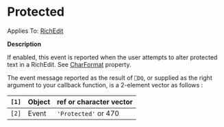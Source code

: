 




<h1 class="heading"><span class="name">Protected</span></h1>

Applies To: [RichEdit](../a-z/richedit.md)


**Description**


If enabled, this event is reported when the user attempts to alter protected text in a RichEdit. See [CharFormat](../a-z/charformat.md) property.


The event message reported as the result of `⎕DQ`, or supplied as the right argument to your callback function, is a 2-element vector as follows :


| `[1]` | Object | ref or character vector |
| --- | --- | ---  |
| `[2]` | Event | `'Protected'` or 470 |



